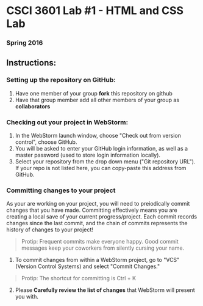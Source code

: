 # CSCI 3601 Lab #1 - HTML and CSS Lab
### Spring 2016

## Instructions:
### Setting up the repository on GitHub:
1. Have one member of your group **fork** this repository on github
2. Have that group member add all other members of your group as **collaborators**

### Checking out your project in WebStorm:
1. In the WebStorm launch window, choose "Check out from version control", choose GitHub.
2. You will be asked to enter your GitHub login information, as well as a master password (used to store login information locally).
3. Select your repository from the drop down menu ("Git repository URL"). If your repo is not listed here, you can copy-paste this address from GitHub. 

### Committing changes to your project
As your are working on your project, you will need to preiodically commit changes that you have made.
Committing effectively means you are creating a local save of your current progress/project. Each commit records changes since the last commit, and the chain of commits represents the history of changes to your project!

> Protip: Frequent commits make everyone happy. Good commit messages keep your coworkers from silently cursing your name.

1. To commit changes from within a WebStorm project, go to "VCS" (Version Control Systems) and select "Commit Changes."
> Protip: The shortcut for committing is Ctrl + K
2. Please **Carefully review the list of changes** that WebStorm will present you with.
